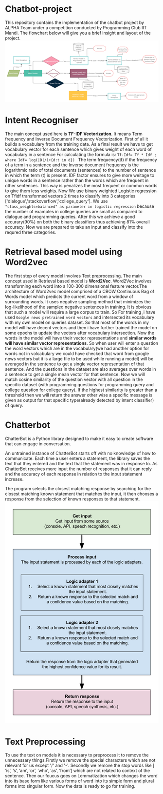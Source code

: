 # Chatbot-project
This repository contains the implementation of the chatbot project by ALPHA Team under a competition conducted by Programming Club IIT Mandi. The flowchart below will give you a brief insight and layout of the project.
![FLOWCHART](Flowchart%20of%20Project.png)

# Intent Recogniser
The main concept used here is **TF-IDF Vectorization**. It means Term frequency and Inverse Document Frequency Vectorization. First of all it builds a vocabulary from the training data. As a final result we have to get vocabulary vector for each sentence which gives weight of each word of vocabulary in a sentence For calculating the formula is:
                    `Tf-Idf= Tf * Idf ; where Idf= log(|D|/1+{d:t in d}) `
The term frequency(tf) if the frequency of a term in a sentence and the Inverse document frequency is the logarithmic ratio of total documents (sentences) to the number of sentence in which the term (t) is present. IDF factor ensures to give more weitage to unique words in a sentence rather than the words which are frequent in other sentences. This way is penalizes the most frequent or common words to give them less weights. 
Now We use binary weighted Logistic regression on Tfidf transformed vectors 2 times to classify into 3 categories ['dialogue','stackoverflow','college_query']. We use `"class_weights=balanced" as parameter in logistic regression` because the number of examples in college queries are small as compared to dialogue and programming queries. After this we achieve a good accurary(90%) on both the binary classifiers thus achieving 81% overall accuracy.
Now we are prepared to take an input and classify into the requred three categories.
# Retrieval based model using Word2vec
The first step of every model involves Text preprocessing. The main concept used in Retrieval based model is **Word2Vec**. Word2Vec involves transforming each word into a 100-300 dimensional feature vector.The architecture of Word2vec model comprised of a CBOW Continuous Bag of Words model which predicts the current word from a window of surrounding words. It uses negative sampling method that minimizes the log-likelihood of the sampled negative sentences in training. It is obvious that such a model will require a large corpus to train. So For training ,i have used `Google news pretrained word vectors` and intersected its vocabulary with my own model on queries dataset. So that most of the words in my model will have decent vectors and then i have further trained the model on some epochs to update the vectors after vocabulary intersection. Now the words in the model will have their vector representations and **similar words will have similar vector representations**. So when user will enter a question the word vectors which are in the vocabulary(we had another option for words not in volcabulary we could have checked that word from google news vectors but it is a large file to be used while running a model) will be averaged in the sentence to get a single vector representation of that sentence. And the questions in the dataset are also averages over words in a sentence to get a single mean vector for that sentence. Now we will match cosine similarity of the   question vector with all question in the specific dataset (with programming questions for programming query and college question for college query). If the highest similarity is greater than a threshold then we will return the answer other wise a specific message is given as output for that specific type(already detected by intent classifier) of query.

# Chatterbot 
ChatterBot is a Python library designed to make it easy to create software that can engage in conversation.

An untrained instance of ChatterBot starts off with no knowledge of how to communicate. Each time a user enters a statement, the library saves the text that they entered and the text that the statement was in response to. As ChatterBot receives more input the number of responses that it can reply and the accuracy of each response in relation to the input statement increase.

The program selects the closest matching response by searching for the closest matching known statement that matches the input, it then chooses a response from the selection of known responses to that statement.
![chatterbot-flowchart](chatterbot-process-flow.svg)

# Text Preprocessing
To use the text on models it is necessary to preprocess it to remove the unnecessary things.Firstly we remove the special characters which are not relevant for us except '/' and '-'. Secondly we remove the stop words like [ ‘is’, ‘s’, ‘am’, ‘or’, ‘who’, ‘as’, ‘from’] which are not related to context of the sentence. Then our foucus goes on Lemmatization which changes the word into its base form like various forms of word into its simple form and plural forms into singular form. Now the data is ready to go for training.

